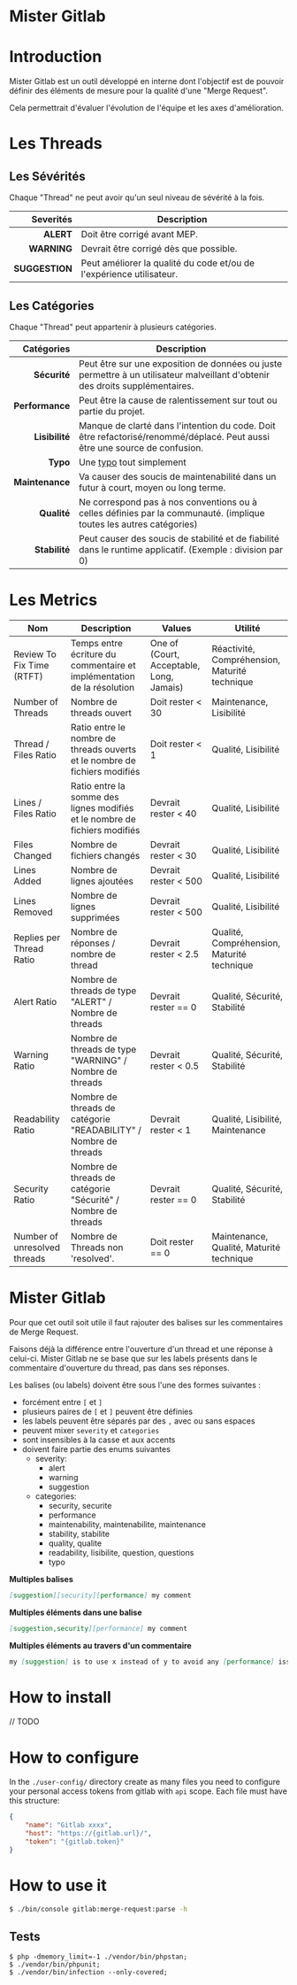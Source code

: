 Mister Gitlab
=============

# Introduction

Mister Gitlab est un outil développé en interne dont l'objectif est de pouvoir définir des éléments de mesure pour la qualité d'une "Merge Request".

Cela permettrait d'évaluer l'évolution de l'équipe et les axes d'amélioration.

# Les Threads

## Les Sévérités

Chaque "Thread" ne peut avoir qu'un seul niveau de sévérité à la fois.

|  **Severités** | **Description**                                                      |
|---------------:|----------------------------------------------------------------------|
|      **ALERT** | Doit être corrigé avant MEP.                                         |
|    **WARNING** | Devrait être corrigé dès que possible.                               |
| **SUGGESTION** | Peut améliorer la qualité du code et/ou de l'expérience utilisateur. |

## Les Catégories

Chaque "Thread" peut appartenir à plusieurs catégories.

|  **Catégories** | **Description**                                                                                                               |
|----------------:|-------------------------------------------------------------------------------------------------------------------------------|
|    **Sécurité** | Peut être sur une exposition de données ou juste permettre à un utilisateur malveillant d'obtenir des droits supplémentaires. |
| **Performance** | Peut être la cause de ralentissement sur tout ou partie du projet.                                                            |
|  **Lisibilité** | Manque de clarté dans l'intention du code. Doit être refactorisé/renommé/déplacé. Peut aussi être une source de confusion.    |
|        **Typo** | Une [typo](https://dictionary.cambridge.org/fr/dictionnaire/anglais/typo) tout simplement                                     |
| **Maintenance** | Va causer des soucis de maintenabilité dans un futur à court, moyen ou long terme.                                            |
|     **Qualité** | Ne correspond pas à nos conventions ou à celles définies par la communauté. (implique toutes les autres catégories)           |
|   **Stabilité** | Peut causer des soucis de stabilité et de fiabilité dans le runtime applicatif. (Exemple : division par 0)                    |

# Les Metrics

| **Nom**                      | **Description**                                                            | **Values**                               | **Utilité**                                   |
|------------------------------|----------------------------------------------------------------------------|------------------------------------------|-----------------------------------------------|
| Review To Fix Time (RTFT)    | Temps entre écriture du commentaire et implémentation de la résolution     | One of (Court, Acceptable, Long, Jamais) | Réactivité, Compréhension, Maturité technique |
| Number of Threads            | Nombre de threads ouvert                                                   | Doit rester < 30                         | Maintenance, Lisibilité                       |
| Thread / Files Ratio         | Ratio entre le nombre de threads ouverts et le nombre de fichiers modifiés | Doit rester < 1                          | Qualité, Lisibilité                           |
| Lines / Files Ratio          | Ratio entre la somme des lignes modifiés et le nombre de fichiers modifiés | Devrait rester < 40                      | Qualité, Lisibilité                           |
| Files Changed                | Nombre de fichiers changés                                                 | Devrait rester < 30                      | Qualité, Lisibilité                           |
| Lines Added                  | Nombre de lignes ajoutées                                                  | Devrait rester < 500                     | Qualité, Lisibilité                           |
| Lines Removed                | Nombre de lignes supprimées                                                | Devrait rester < 500                     | Qualité, Lisibilité                           |
| Replies per Thread Ratio     | Nombre de réponses / nombre de thread                                      | Devrait rester < 2.5                     | Qualité, Compréhension, Maturité technique    |
| Alert Ratio                  | Nombre de threads de type "ALERT" / Nombre de threads                      | Devrait rester == 0                      | Qualité, Sécurité, Stabilité                  |
| Warning Ratio                | Nombre de threads de type "WARNING" / Nombre de threads                    | Devrait rester < 0.5                     | Qualité, Sécurité, Stabilité                  |
| Readability Ratio            | Nombre de threads de catégorie "READABILITY" / Nombre de threads           | Devrait rester < 1                       | Qualité, Lisibilité, Maintenance              |
| Security Ratio               | Nombre de threads de catégorie "Sécurité" / Nombre de threads              | Devrait rester == 0                      | Qualité, Sécurité, Stabilité                  |
| Number of unresolved threads | Nombre de Threads non 'resolved'.                                          | Doit rester == 0                         | Maintenance, Qualité, Maturité technique      |

# Mister Gitlab

Pour que cet outil soit utile il faut rajouter des balises sur les commentaires de Merge Request.

Faisons déjà la différence entre l'ouverture d'un thread et une réponse à celui-ci.
Mister Gitlab ne se base que sur les labels présents dans le commentaire d'ouverture du thread, pas dans ses réponses.

Les balises (ou labels) doivent être sous l'une des formes suivantes :

- forcément entre `[` et `]`
- plusieurs paires de `[` et `]` peuvent être définies
- les labels peuvent être séparés par des `,` avec ou sans espaces
- peuvent mixer `severity` et `categories`
- sont insensibles à la casse et aux accents
- doivent faire partie des enums suivantes
    - severity:
        - alert
        - warning
        - suggestion
    - categories:
        - security, securite
        - performance
        - maintenability, maintenabilite, maintenance
        - stability, stabilite
        - quality, qualite
        - readability, lisibilite, question, questions
        - typo

**Multiples balises**

```md
[suggestion][security][performance] my comment
```

**Multiples éléments dans une balise**

```md
[suggestion,security][performance] my comment
```

**Multiples éléments au travers d'un commentaire**

```md
my [suggestion] is to use x instead of y to avoid any [performance] issue
```

# How to install

// TODO

# How to configure

In the `./user-config/` directory create as many files you need to configure your personal access tokens from gitlab with `api` scope. Each file must have this structure:

```json
{
    "name": "Gitlab xxxx",
    "host": "https://{gitlab.url}/",
    "token": "{gitlab.token}"
}
```

# How to use it

```bash
$ ./bin/console gitlab:merge-request:parse -h
```

## Tests

```shell
$ php -dmemory_limit=-1 ./vendor/bin/phpstan; 
$ ./vendor/bin/phpunit; 
$ ./vendor/bin/infection --only-covered;
```
